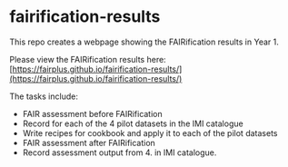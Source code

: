 # fairification-results

This repo creates a webpage showing the FAIRification results in Year 1.

Please view the FAIRification results here: [https://fairplus.github.io/fairification-results/](https://fairplus.github.io/fairification-results/)

The tasks include: 

- FAIR assessment before FAIRification
- Record for each of the 4 pilot datasets in the IMI catalogue
- Write recipes for cookbook and apply it to each of the pilot datasets
- FAIR assessment after FAIRification
- Record assessment output from 4. in IMI catalogue.



